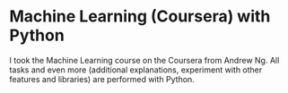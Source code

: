 # Machine Learning (Coursera) with Python
I took the Machine Learning course on the Coursera from Andrew Ng. All tasks and even more (additional explanations, experiment with other features and libraries) are performed with Python.
